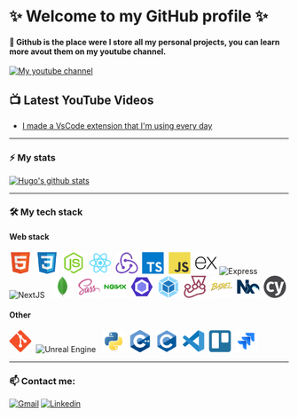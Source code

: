 <!--
**hcabel/hcabel** is a ✨ _special_ ✨ repository because its `README.md` (this file) appears on your GitHub profile.

Here are some ideas to get you started:

- 🔭 I’m currently working on ...
- 🌱 I’m currently learning ...
- 👯 I’m looking to collaborate on ...
- 🤔 I’m looking for help with ...
- 😄 Pronouns: ...
-->

# ✨ Welcome to my GitHub profile ✨

#### 💬 Github is the place were I store all my personal projects, you can learn more avout them on my youtube channel.

[![My youtube channel](https://img.shields.io/badge/My_Channel-FF0000?style=for-the-badge&logo=youtube&logoColor=white)](https://www.youtube.com/channel/UCuKL6gBO82AEBAFc5lWJQFg)

## 📺 Latest YouTube Videos
 - [I made a VsCode extension that I'm using every day](https://www.youtube.com/watch?v=_usDZ6osnR4)

---
### ⚡ My stats

[![Hugo's github stats](https://github-readme-stats.vercel.app/api?username=hcabel)](https://github.com/anuraghazra/github-readme-stats)

---
### 🛠 My tech stack

#### Web stack
<p>
<img src="https://github.com/devicons/devicon/blob/master/icons/html5/html5-original.svg" title="HTML5" alt="HTML" width="40" height="40"/>&nbsp;
<img src="https://github.com/devicons/devicon/blob/master/icons/css3/css3-original.svg" title="HTML5" alt="HTML" width="40" height="40"/>&nbsp;
<img src="https://github.com/devicons/devicon/blob/master/icons/nodejs/nodejs-original.svg" title="NodeJS" alt="NodeJS" width="40" height="40"/>&nbsp;
<img src="https://github.com/devicons/devicon/blob/master/icons/react/react-original.svg" title="React" alt="React" width="40" height="40"/>&nbsp;
<img src="https://github.com/devicons/devicon/blob/master/icons/redux/redux-original.svg" title="Redux" alt="Redux " width="40" height="40"/>&nbsp;
<img src="https://github.com/devicons/devicon/blob/master/icons/typescript/typescript-original.svg" title="Typescript" alt="Typescript" width="40" height="40"/>&nbsp;
<img src="https://github.com/devicons/devicon/blob/master/icons/javascript/javascript-original.svg" title="Javascript" alt="Javascript" width="40" height="40"/>&nbsp;
<img src="https://github.com/devicons/devicon/blob/master/icons/express/express-original.svg" title="Express" alt="Express" width="40" height="40" />
<picture>
  <source media="(prefers-color-scheme: dark)" srcset="./images/express-original-white.png">
  <source media="(prefers-color-scheme: light)" srcset="https://github.com/devicons/devicon/blob/master/icons/express/express-original.svg">
  <img title="Express" alt="Express" width="40" height="40"/>
</picture>&nbsp;
<picture>
  <source media="(prefers-color-scheme: dark)" srcset="./images/nextjs-original-white.png">
  <source media="(prefers-color-scheme: light)" srcset="https://github.com/devicons/devicon/blob/master/icons/nextjs/nextjs-original.svg">
  <img title="NextJS" alt="NextJS" width="40" height="40"/>
</picture>&nbsp;
<img src="https://github.com/devicons/devicon/blob/master/icons/mongodb/mongodb-original.svg" title="MongoDB" alt="MongoDB" width="40" height="40"/>&nbsp;
<img src="https://github.com/devicons/devicon/blob/master/icons/sass/sass-original.svg" title="Sass" alt="Sass" width="40" height="40"/>&nbsp;
<img src="https://github.com/devicons/devicon/blob/master/icons/nginx/nginx-original.svg" title="Nginx" alt="Nginx" width="40" height="40"/>&nbsp;
<img src="https://github.com/devicons/devicon/blob/master/icons/eslint/eslint-original.svg" title="ESLint" alt="ESLint" width="40" height="40"/>&nbsp;
<img src="https://github.com/devicons/devicon/blob/master/icons/webpack/webpack-original.svg" title="Webpack" alt="Webpack" width="40" height="40"/>&nbsp;
<img src="https://github.com/devicons/devicon/blob/master/icons/jest/jest-plain.svg" title="Jest" alt="Jest" width="40" height="40"/>&nbsp;
<img src="https://github.com/devicons/devicon/blob/master/icons/babel/babel-original.svg" title="Babel" alt="Babel" width="40" height="40"/>&nbsp;
<img src="./images/nx.png" title="NX" alt="NX" width="40" height="40"/>&nbsp;
<img src="./images/Cypress.png" title="Cypress" alt="Cypress" width="40" height="40"/>&nbsp;
</p>

#### Other
<p>
<img src="https://github.com/devicons/devicon/blob/master/icons/git/git-original.svg" title="Git" **alt="Git" width="40" height="40"/>&nbsp;
<picture>
  <source media="(prefers-color-scheme: dark)" srcset="./images/unrealengine-original-white.png">
  <source media="(prefers-color-scheme: light)" srcset="https://github.com/devicons/devicon/blob/master/icons/unrealengine/unrealengine-original.svg">
  <img title="Unreal Engine" alt="Unreal Engine" width="40" height="40"/>
</picture>&nbsp;
<img src="https://github.com/devicons/devicon/blob/master/icons/python/python-original.svg" title="Python" alt="Python" width="40" height="40"/>&nbsp;
<img src="https://github.com/devicons/devicon/blob/master/icons/cplusplus/cplusplus-original.svg" title="C++" alt="C++" width="40" height="40"/>&nbsp;
<img src="https://github.com/devicons/devicon/blob/master/icons/c/c-original.svg" title="C" alt="C" width="40" height="40"/>&nbsp;
<img src="https://github.com/devicons/devicon/blob/master/icons/vscode/vscode-original.svg" title="VSCode" alt="VSCode" width="40" height="40"/>&nbsp;
<img src="https://github.com/devicons/devicon/blob/master/icons/trello/trello-plain.svg" title="Trello" alt="Trello" width="40" height="40"/>&nbsp;
<img src="https://github.com/devicons/devicon/blob/master/icons/jira/jira-original.svg" title="Jira" alt="Jira" width="40" height="40"/>&nbsp;
</p>

---

### 📫 Contact me:
[![Gmail](https://img.shields.io/badge/code@hugocabel.com-D14836?style=flat&logo=gmail&logoColor=white)](mailto:code@hugocabel.com)
[![Linkedin](https://img.shields.io/badge/-Hugo%20Cabel-blue?style=flat&logo=Linkedin&logoColor=white)](https://www.linkedin.com/in/hugo-cabel-553701202/)
